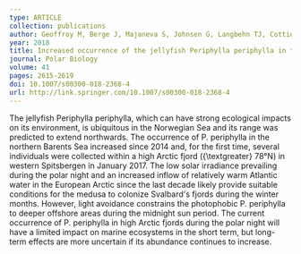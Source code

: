 ```yaml
---
type: ARTICLE
collection: publications
author: Geoffroy M, Berge J, Majaneva S, Johnsen G, Langbehn TJ, Cottier F, Mogstad AA, Zolich A & Last K
year: 2018
title: Increased occurrence of the jellyfish Periphylla periphylla in the European high Arctic
journal: Polar Biology
volume: 41
pages: 2615-2619
doi: 10.1007/s00300-018-2368-4
url: http://link.springer.com/10.1007/s00300-018-2368-4
---
```

The jellyfish Periphylla periphylla, which can have strong ecological impacts on its environment, is ubiquitous in the Norwegian Sea and its range was predicted to extend northwards. The occurrence of P. periphylla in the northern Barents Sea increased since 2014 and, for the first time, several individuals were collected within a high Arctic fjord ({\textgreater} 78°N) in western Spitsbergen in January 2017. The low solar irradiance prevailing during the polar night and an increased inflow of relatively warm Atlantic water in the European Arctic since the last decade likely provide suitable conditions for the medusa to colonize Svalbard's fjords during the winter months. However, light avoidance constrains the photophobic P. periphylla to deeper offshore areas during the midnight sun period. The current occurrence of P. periphylla in high Arctic fjords during the polar night will have a limited impact on marine ecosystems in the short term, but long-term effects are more uncertain if its abundance continues to increase.
